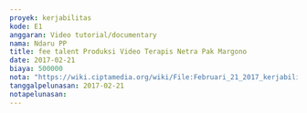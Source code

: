 ```yaml
---
proyek: kerjabilitas
kode: E1
anggaran: Video tutorial/documentary
nama: Ndaru PP
title: fee talent Produksi Video Terapis Netra Pak Margono
date: 2017-02-21
biaya: 500000
nota: "https://wiki.ciptamedia.org/wiki/File:Februari_21_2017_kerjabilitas_E1_talent_video_margono_ndaru.jpg"
tanggalpelunasan: 2017-02-21
notapelunasan:
---
```

